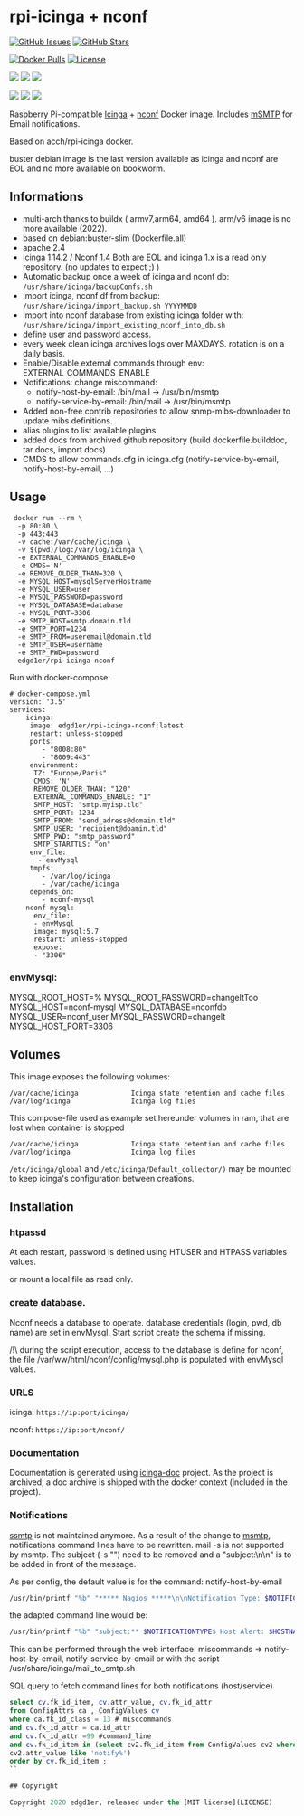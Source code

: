 # rpi-icinga + nconf

[![GitHub Issues](https://img.shields.io/github/issues/edgd1er/rpi-icinga.svg)](https://github.com/edgd1er/rpi-icinga/issues) 
[![GitHub Stars](https://img.shields.io/github/stars/edgd1er/rpi-icinga.svg?label=github%20%E2%98%85)](https://github.com/edgd1er/rpi-icinga/) 

[![Docker Pulls](https://img.shields.io/docker/pulls/edgd1er/rpi-icinga-nconf.svg)](https://hub.docker.com/r/edgd1er/rpi-icinga-nconf/) [![License](https://img.shields.io/github/license/edgd1er/rpi-icinga.svg)](LICENSE)

![](https://badgen.net/docker/size/edgd1er/nut-stats/latest/amd64?icon=docker&label=Size%20amd64)
![](https://badgen.net/docker/size/edgd1er/nut-stats/latest/arm/v7?icon=docker&label=Size%20armv7)
![](https://badgen.net/docker/size/edgd1er/nut-stats/latest/arm/v6?icon=docker&label=Size%20armv6)

![](https://badgen.net/docker/layers/edgd1er/nut-stats/latest/amd64?icon=docker&label=Layers%20amd64)
![](https://badgen.net/docker/layers/edgd1er/nut-stats/latest/arm/v7?icon=docker&label=Layers%20armv7)
![](https://badgen.net/docker/layers/edgd1er/nut-stats/latest/arm/v6?icon=docker&label=Layers%20armv6)

Raspberry Pi-compatible [Icinga](https://icinga.com/docs/icinga1/latest/en/) + [nconf](https://github.com/Bonsaif/new-nconf/archive/nconf-v1.4.0-final2.tar.gz) Docker image. Includes [mSMTP](https://wiki.debian.org/msmtp) for Email notifications.

Based on acch/rpi-icinga docker.

buster debian image is the last version available as icinga and nconf are EOL and no more available on bookworm.

## Informations

* multi-arch thanks to buildx ( armv7,arm64, amd64 ). arm/v6 image is no more available (2022).
* based on debian:buster-slim (Dockerfile.all)
* apache 2.4
* [icinga 1.14.2](https://github.com/Icinga/icinga-core) / [Nconf 1.4](https://github.com/Bonsaif/new-nconf/releases)
Both are EOL and icinga 1.x is a read only repository. (no updates to expect ;) ) 
* Automatic backup once a week of icinga and nconf db: ``/usr/share/icinga/backupConfs.sh`` 
* Import icinga, nconf df from backup: ``/usr/share/icinga/import_backup.sh YYYYMMDD`` 
* Import into nconf database from existing icinga folder with: ``/usr/share/icinga/import_existing_nconf_into_db.sh``
* define user and password access.
* every week clean icinga archives logs over MAXDAYS. rotation is on a daily basis.
* Enable/Disable external commands through env: EXTERNAL_COMMANDS_ENABLE
* Notifications: change miscommand: 
    * notify-host-by-email: /bin/mail -> /usr/bin/msmtp
    * notify-service-by-email: /bin/mail -> /usr/bin/msmtp
* Added non-free contrib repositories to allow snmp-mibs-downloader to update mibs definitions.
* alias plugins to list available plugins    
* added docs from archived github repository (build dockerfile.builddoc, tar docs, import docs)
* CMDS to allow commands.cfg in icinga.cfg (notify-service-by-email, notify-host-by-email, ...)

## Usage

```
 docker run --rm \
  -p 80:80 \
  -p 443:443
  -v cache:/var/cache/icinga \
  -v $(pwd)/log:/var/log/icinga \
  -e EXTERNAL_COMMANDS_ENABLE=0
  -e CMDS='N'
  -e REMOVE_OLDER_THAN=320 \
  -e MYSQL_HOST=mysqlServerHostname
  -e MYSQL_USER=user
  -e MYSQL_PASSWORD=password
  -e MYSQL_DATABASE=database
  -e MYSQL_PORT=3306
  -e SMTP_HOST=smtp.domain.tld
  -e SMTP_PORT=1234
  -e SMTP_FROM=useremail@domain.tld
  -e SMTP_USER=username
  -e SMTP_PWD=password
  edgd1er/rpi-icinga-nconf
```


Run with docker-compose:

```
# docker-compose.yml
version: '3.5'
services:
    icinga:
     image: edgd1er/rpi-icinga-nconf:latest
     restart: unless-stopped
     ports:
        - "8008:80"
        - "8009:443"
     environment:
      TZ: "Europe/Paris"
      CMDS: 'N'
      REMOVE_OLDER_THAN: "120"
      EXTERNAL_COMMANDS_ENABLE: "1"
      SMTP_HOST: "smtp.myisp.tld"
      SMTP_PORT: 1234
      SMTP_FROM: "send_adress@domain.tld"
      SMTP_USER: "recipient@doamin.tld"
      SMTP_PWD: "smtp_password"
      SMTP_STARTTLS: "on"
     env_file:
       - envMysql
     tmpfs:
        - /var/log/icinga
        - /var/cache/icinga
     depends_on:
        - nconf-mysql
    nconf-mysql:
      env_file:
      - envMysql
      image: mysql:5.7
      restart: unless-stopped
      expose:
      - "3306"
```

### envMysql:

MYSQL_ROOT_HOST=%
MYSQL_ROOT_PASSWORD=changeItToo
MYSQL_HOST=nconf-mysql
MYSQL_DATABASE=nconfdb
MYSQL_USER=nconf_user
MYSQL_PASSWORD=changeIt
MYSQL_HOST_PORT=3306

## Volumes

This image exposes the following volumes:

```
/var/cache/icinga             Icinga state retention and cache files
/var/log/icinga               Icinga log files
```

This compose-file used as example set hereunder volumes in ram, that are lost when container is stopped

```
/var/cache/icinga             Icinga state retention and cache files
/var/log/icinga               Icinga log files
```

`/etc/icinga/global` and `/etc/icinga/Default_collector/)` may be mounted to keep icinga's configuration between creations.

## Installation

### htpassd

At each restart, password is defined using HTUSER and HTPASS variables values.

or mount a local file as read only.

### create database.

Nconf needs a database to operate. database credentials (login, pwd, db name) are set in envMysql. Start script create the schema if missing.

/!\ during the script execution, access to the database is define for nconf, the file  /var/ww/html/nconf/config/mysql.php is populated with envMysql values.

### URLS

icinga: ```https://ip:port/icinga/```

nconf: ```https://ip:port/nconf/```

### Documentation

Documentation is generated using [icinga-doc](https://github.com/Icinga/icinga-doc/) project. As the project is archived, a doc archive is shipped with the docker context (included in the project).

### Notifications

[ssmtp](https://wiki.debian.org/sSMTP) is not maintained anymore.
As a result of the change to [msmtp](https://wiki.debian.org/msmtp), notifications command lines have to be rewritten. mail -s is not supported by msmtp.
The subject (-s "<value>") need to be removed and a "subject:<value>\n\n" is to be added in front of the message.

As per config, the default value is for the command: notify-host-by-email
```bash 
/usr/bin/printf "%b" "***** Nagios *****\n\nNotification Type: $NOTIFICATIONTYPE$\nHost: $HOSTNAME$\nState: $HOSTSTATE$\nAddress: $HOSTADDRESS$\nInfo: $HOSTOUTPUT$\n\nDate/Time: $LONGDATETIME$\n" | /usr/bin/sendmail -s "** $NOTIFICATIONTYPE$ Host Alert: $HOSTNAME$ is $HOSTSTATE$ **" $CONTACTEMAIL$
```
the adapted command line would be:
```bash
/usr/bin/printf "%b" "subject:** $NOTIFICATIONTYPE$ Host Alert: $HOSTNAME$ is $HOSTSTATE$\n\n ******* Nagios *****\nNotification Type: $NOTIFICATIONTYPE$\nHost: $HOSTNAME$\nState: $HOSTSTATE$\nAddress: $HOSTADDRESS$\nInfo: $HOSTOUTPUT$\nDate/Time: $LONGDATETIME$\n" | /usr/bin/msmtp $CONTACTEMAIL$
```

This can be performed through the web interface: miscommands => notify-host-by-email, notify-service-by-email
or with the script /usr/share/icinga/mail_to_smtp.sh

SQL query to fetch command lines for both notifications (host/service)
```SQL
select cv.fk_id_item, cv.attr_value, cv.fk_id_attr
from ConfigAttrs ca , ConfigValues cv
where ca.fk_id_class = 13 # misccommands
and cv.fk_id_attr = ca.id_attr
and cv.fk_id_attr =99 #command_line
and cv.fk_id_item in (select cv2.fk_id_item from ConfigValues cv2 where
cv2.attr_value like 'notify%')
order by cv.fk_id_item ;
``

## Copyright

Copyright 2020 edgd1er, released under the [MIT license](LICENSE)
